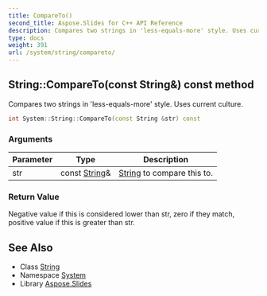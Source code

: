 ```yaml
---
title: CompareTo()
second_title: Aspose.Slides for C++ API Reference
description: Compares two strings in 'less-equals-more' style. Uses current culture.
type: docs
weight: 391
url: /system/string/compareto/
---
```

## String::CompareTo(const String\&) const method


Compares two strings in 'less-equals-more' style. Uses current culture.

```cpp
int System::String::CompareTo(const String &str) const
```


### Arguments

| Parameter | Type | Description |
| --- | --- | --- |
| str | const [String](../)\& | [String](../) to compare this to. |

### Return Value

Negative value if this is considered lower than str, zero if they match, positive value if this is greater than str.

## See Also

* Class [String](../)
* Namespace [System](../../)
* Library [Aspose.Slides](../../../)